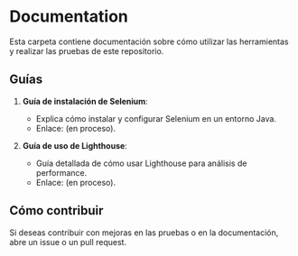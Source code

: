 # Documentation

Esta carpeta contiene documentación sobre cómo utilizar las herramientas y realizar las pruebas de este repositorio.

## Guías

1. **Guía de instalación de Selenium**: 
    - Explica cómo instalar y configurar Selenium en un entorno Java.
    - Enlace: (en proceso).

2. **Guía de uso de Lighthouse**:
    - Guía detallada de cómo usar Lighthouse para análisis de performance.
    - Enlace: (en proceso).

## Cómo contribuir

Si deseas contribuir con mejoras en las pruebas o en la documentación, abre un issue o un pull request.
